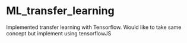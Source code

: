 # ML_transfer_learning
Implemented transfer learning with Tensorflow. Would like to take same concept but implement using tensorflowJS
